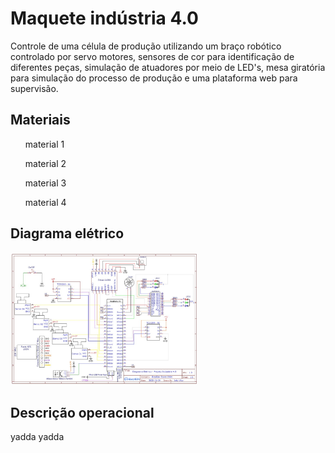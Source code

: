 # Maquete indústria 4.0

Controle de uma célula de produção utilizando um braço robótico controlado por servo motores, sensores de cor para identificação de diferentes peças,
simulação de atuadores por meio de LED's, mesa giratória para simulação do processo de produção e uma plataforma web para supervisão.

## Materiais
<ul>
  <p>material 1</p>
  <p>material 2</p>
  <p>material 3</p>
  <p>material 4</p>
</ul>

## Diagrama elétrico
<img src="img/diagrama.jpeg" width="300px">

## Descrição operacional
yadda yadda

